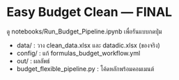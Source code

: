 # Easy Budget Clean — FINAL
ดู notebooks/Run_Budget_Pipeline.ipynb เพื่อรันแบบกดปุ่ม
- data/ : วาง clean_data.xlsx และ datadic.xlsx (ของจริง)
- config/ : แก้ formulas_budget_workflow.yml
- out/ : ผลลัพธ์
- budget_flexible_pipeline.py : โค้ดหลักพร้อมคอมเมนต์
